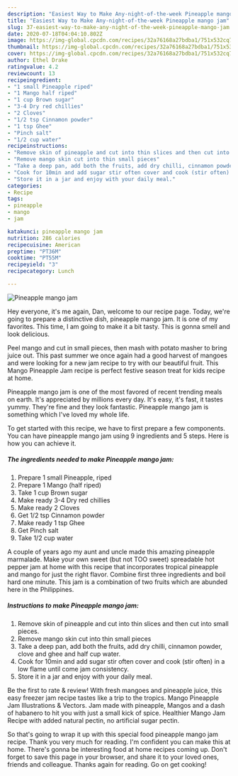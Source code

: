 ```yaml
---
description: "Easiest Way to Make Any-night-of-the-week Pineapple mango jam"
title: "Easiest Way to Make Any-night-of-the-week Pineapple mango jam"
slug: 37-easiest-way-to-make-any-night-of-the-week-pineapple-mango-jam
date: 2020-07-18T04:04:10.802Z
image: https://img-global.cpcdn.com/recipes/32a76168a27bdba1/751x532cq70/pineapple-mango-jam-recipe-main-photo.jpg
thumbnail: https://img-global.cpcdn.com/recipes/32a76168a27bdba1/751x532cq70/pineapple-mango-jam-recipe-main-photo.jpg
cover: https://img-global.cpcdn.com/recipes/32a76168a27bdba1/751x532cq70/pineapple-mango-jam-recipe-main-photo.jpg
author: Ethel Drake
ratingvalue: 4.2
reviewcount: 13
recipeingredient:
- "1 small Pineapple riped"
- "1 Mango half riped"
- "1 cup Brown sugar"
- "3-4 Dry red chillies"
- "2 Cloves"
- "1/2 tsp Cinnamon powder"
- "1 tsp Ghee"
- "Pinch salt"
- "1/2 cup water"
recipeinstructions:
- "Remove skin of pineapple and cut into thin slices and then cut into small pieces."
- "Remove mango skin cut into thin small pieces"
- "Take a deep pan, add both the fruits, add dry chilli, cinnamon powder, clove and ghee and half cup water."
- "Cook for 10min and add sugar stir often cover and cook (stir often) in a low flame until come jam consistency."
- "Store it in a jar and enjoy with your daily meal."
categories:
- Recipe
tags:
- pineapple
- mango
- jam

katakunci: pineapple mango jam 
nutrition: 286 calories
recipecuisine: American
preptime: "PT36M"
cooktime: "PT55M"
recipeyield: "3"
recipecategory: Lunch

---
```



![Pineapple mango jam](https://img-global.cpcdn.com/recipes/32a76168a27bdba1/751x532cq70/pineapple-mango-jam-recipe-main-photo.jpg)

Hey everyone, it's me again, Dan, welcome to our recipe page. Today, we're going to prepare a distinctive dish, pineapple mango jam. It is one of my favorites. This time, I am going to make it a bit tasty. This is gonna smell and look delicious.

Peel mango and cut in small pieces, then mash with potato masher to bring juice out. This past summer we once again had a good harvest of mangoes and were looking for a new jam recipe to try with our beautiful fruit. This Mango Pineapple Jam recipe is perfect festive season treat for kids recipe at home.

Pineapple mango jam is one of the most favored of recent trending meals on earth. It's appreciated by millions every day. It's easy, it's fast, it tastes yummy. They're fine and they look fantastic. Pineapple mango jam is something which I've loved my whole life.


To get started with this recipe, we have to first prepare a few components. You can have pineapple mango jam using 9 ingredients and 5 steps. Here is how you can achieve it.

<!--inarticleads1-->

##### The ingredients needed to make Pineapple mango jam:

1. Prepare 1 small Pineapple, riped
1. Prepare 1 Mango (half riped)
1. Take 1 cup Brown sugar
1. Make ready 3-4 Dry red chillies
1. Make ready 2 Cloves
1. Get 1/2 tsp Cinnamon powder
1. Make ready 1 tsp Ghee
1. Get Pinch salt
1. Take 1/2 cup water


A couple of years ago my aunt and uncle made this amazing pineapple marmalade. Make your own sweet (but not TOO sweet) spreadable hot pepper jam at home with this recipe that incorporates tropical pineapple and mango for just the right flavor. Combine first three ingredients and boil hard one minute. This jam is a combination of two fruits which are abunded here in the Philippines. 

<!--inarticleads2-->

##### Instructions to make Pineapple mango jam:

1. Remove skin of pineapple and cut into thin slices and then cut into small pieces.
1. Remove mango skin cut into thin small pieces
1. Take a deep pan, add both the fruits, add dry chilli, cinnamon powder, clove and ghee and half cup water.
1. Cook for 10min and add sugar stir often cover and cook (stir often) in a low flame until come jam consistency.
1. Store it in a jar and enjoy with your daily meal.


Be the first to rate &amp; review! With fresh mangoes and pineapple juice, this easy freezer jam recipe tastes like a trip to the tropics. Mango Pineapple Jam Illustrations &amp; Vectors. Jam made with pineapple, Mangos and a dash of habanero to hit you with just a small kick of spice. Healthier Mango Jam Recipe with added natural pectin, no artificial sugar pectin. 

So that's going to wrap it up with this special food pineapple mango jam recipe. Thank you very much for reading. I'm confident you can make this at home. There's gonna be interesting food at home recipes coming up. Don't forget to save this page in your browser, and share it to your loved ones, friends and colleague. Thanks again for reading. Go on get cooking!
